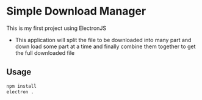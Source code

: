 # Simple Download Manager
This is my first project using ElectronJS
+ This application will split the file to be downloaded into many part and down load some part at a time and finally combine them together to get the full downloaded file
## Usage
```sh
npm install
electron .
```
